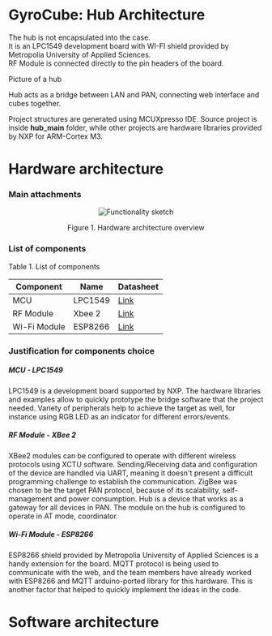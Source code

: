 # GyroCube: Hub Architecture

The hub is not encapsulated into the case.<br>
It is an LPC1549 development board with WI-FI shield provided by Metropolia University of Applied Sciences.<br>
RF Module is connected directly to the pin headers of the board.

Picture of a hub

Hub acts as a bridge between LAN and PAN, connecting web interface and cubes together.

Project structures are generated using MCUXpresso IDE.
Source project is inside **hub_main** folder, while other projects are hardware libraries provided by NXP for ARM-Cortex M3.

# Hardware architecture

### Main attachments

<p align="center"><img src="https://i.imgur.com/SYuSDM2.png" alt="Functionality sketch"></p>
<p align="center">Figure 1. Hardware architecture overview </p>

### List of components

Table 1. List of components

| Component         | Name            | Datasheet                                                                                         |  
|-------------------|-----------------|---------------------------------------------------------------------------------------------------|
| MCU               | LPC1549         | [Link](https://www.nxp.com/docs/en/data-sheet/LPC15XX.pdf)                                        |
| RF Module         | Xbee 2          | [Link](http://www.farnell.com/datasheets/27606.pdf)                                               |
| Wi-Fi Module      | ESP8266         | [Link](https://www.espressif.com/sites/default/files/documentation/0a-esp8266ex_datasheet_en.pdf) |

### Justification for components choice

##### MCU - LPC1549

LPC1549 is a development board supported by NXP. The hardware libraries and examples allow to quickly prototype the bridge software that the project needed. Variety of peripherals help to achieve the target as well, for instance using RGB LED as an indicator for different errors/events.

##### RF Module - XBee 2
XBee2 modules can be configured to operate with different wireless protocols using XCTU software. Sending/Receiving data and configuration of the device are handled via UART, meaning it doesn't present a difficult programming challenge to establish the communication. ZigBee was chosen to be the target PAN protocol, because of its scalability, self-management and power consumption. Hub is a device that works as a gateway for all devices in PAN. The module on the hub is configured to operate in AT mode, coordinator. 

##### Wi-Fi Module - ESP8266
ESP8266 shield provided by Metropolia University of Applied Sciences is a handy extension for the board. MQTT protocol is being used to communicate with the web, and the team members have already worked with ESP8266 and MQTT arduino-ported library for this hardware. This is another factor that helped to quickly implement the ideas in the code.

# Software architecture
